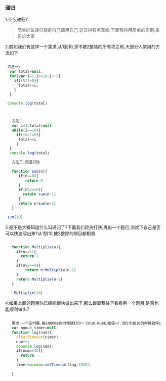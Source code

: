 ### 递归
1.什么递归?
> 简单的说递归就是自己调用自己.这显得有点笼统,下面我将用简单的实例,来告诉大家


2.假如我们有这样一个需求,从1到10,求不被2整除的所有项之和.大部分人常用的方法如下

```javascript
  
 方法一:
  var total=null;
  for(var i=1;i<=10;i++){
    if(i%2!=0){
      total+=i;
    }
  }

 console.log(total)




```

```javascript
   方法二:
   var i=1,total=null
   while(i<=10){
     if(i%2!=0){
      total+=i
     }
  }
  console.log(total)
```

```javascript
   方法三:用递归做
   
   function sum(n){
      if(n==0){
         return 0
      }
      if(n%2==0){
        return sum(n-1)
      }
      return n+sum(n-1)
   }

 sum(10)
```
3.是不是大概知道什么叫递归了?下面我们趁热打铁,再出一个题目,测试下自己是否可以快速写出来?从1到10,被2整除的项目都相乘

```javascript

   function Multiplie(n){
     if(n==1){
       return 1
     }
     if(n%2==0){
         return n*Multiplie(n-1)
     }
     return Multiplie(n-1)
   }
   
    Multiplie(10)
```

4.如果上面的题目你已经能很快做出来了,那么跟着我往下看看另一个题目,是否也能顺利做出?

```javascript
   
   需求:一个定时器,每1000ms的时候就打印一下num,num初始值=0,当打印到10的时候就停止
   var num=0,timer=null;
   function log(num){
     clearTimeout(timer)
     num++;
     console.log(num);
     if(num==10){
       return 
     }
     timer=window.setTimeout(log,1000);
      
   }
```

































